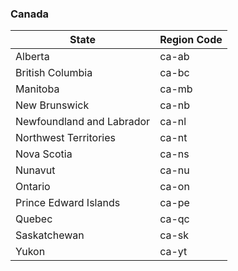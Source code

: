 ### Canada

| State                     | Region Code |
| ------------------------- | ----------- |
| Alberta                   | ca-ab       |
| British Columbia          | ca-bc       |
| Manitoba                  | ca-mb       |
| New Brunswick             | ca-nb       |
| Newfoundland and Labrador | ca-nl       |
| Northwest Territories     | ca-nt       |
| Nova Scotia               | ca-ns       |
| Nunavut                   | ca-nu       |
| Ontario                   | ca-on       |
| Prince Edward Islands     | ca-pe       |
| Quebec                    | ca-qc       |
| Saskatchewan              | ca-sk       |
| Yukon                     | ca-yt       |
